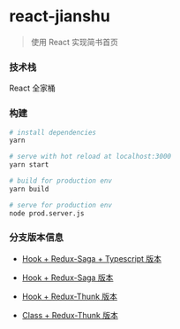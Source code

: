 # react-jianshu

> 使用 React 实现简书首页

### 技术栈

React 全家桶

### 构建

```bash
# install dependencies
yarn

# serve with hot reload at localhost:3000
yarn start

# build for production env
yarn build

# serve for production env
node prod.server.js
```

### 分支版本信息

- [Hook + Redux-Saga + Typescript 版本](https://github.com/haledc/react-jianshu/tree/hook-redux-saga-ts)

- [Hook + Redux-Saga 版本](https://github.com/haledc/react-jianshu/tree/hook-redux-saga)

- [Hook + Redux-Thunk 版本](https://github.com/haledc/react-jianshu/tree/hook-redux)

- [Class + Redux-Thunk 版本](https://github.com/haledc/react-jianshu/tree/class-redux)
